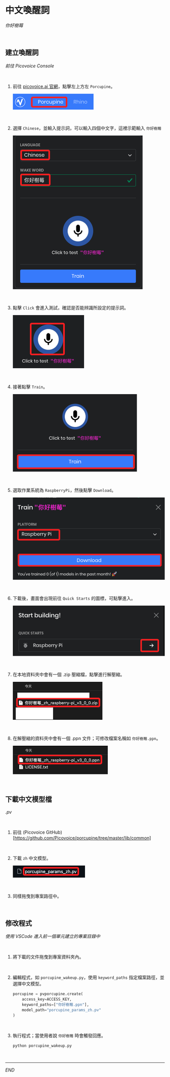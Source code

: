 # 中文喚醒詞

_你好樹莓_

<br>

## 建立喚醒詞

_前往 Picovoice Console_

<br>

1. 前往 [picovoice.ai 官網](https://console.picovoice.ai)，點擊左上方左 `Porcupine`。

    ![](images/img_02.png)

<br>

2. 選擇 `Chinese`，並輸入提示詞，可以輸入四個中文字，這裡示範輸入 `你好樹莓`

    ![](images/img_03.png)

<br>

3. 點擊 `Click` 會進入測試，確認是否能辨識所設定的提示詞。

    ![](images/img_04.png)

<br>

4. 接著點擊 `Train`。

    ![](images/img_05.png)

<br>

5. 選取作業系統為 `RaspberryPi`，然後點擊 `Download`。

    ![](images/img_06.png)

<br>

6. 下載後，畫面會出現前往 `Quick Starts` 的圖標，可點擊進入。

    ![](images/img_07.png)

<br>

7. 在本地資料夾中會有一個 .zip 壓縮檔，點擊進行解壓縮。

    ![](images/img_08.png)

<br>

8. 在解壓縮的資料夾中會有一個 .ppn 文件；可修改檔案名稱如 `你好樹莓.ppn`。

    ![](images/img_09.png)

<br>

## 下載中文模型檔

_.pv_

<br>

1. 前往 (Picovoice GitHub)[https://github.com/Picovoice/porcupine/tree/master/lib/common]

<br>

2. 下載 `zh` 中文模型。

    ![](images/img_10.png)

<br>

3. 同樣拖曳到專案路徑中。

<br>

## 修改程式

_使用 VSCode 進入前一個單元建立的專案目錄中_

<br>

1. 將下載的文件拖曳到專案資料夾內。

<br>

2. 編輯程式，如 `porcupine_wakeup.py`，使用 `keyword_paths` 指定檔案路徑，並選擇中文模型。

    ```python
    porcupine = pvporcupine.create(
        access_key=ACCESS_KEY,
        keyword_paths=["你好樹莓.ppn"],
        model_path="porcupine_params_zh.pv"
    )
    ```

<br>

3. 執行程式；當使用者說 `你好樹莓` 時會觸發回應。

    ```bash
    python porcupine_wakeup.py
    ```

<br>

___

_END_
